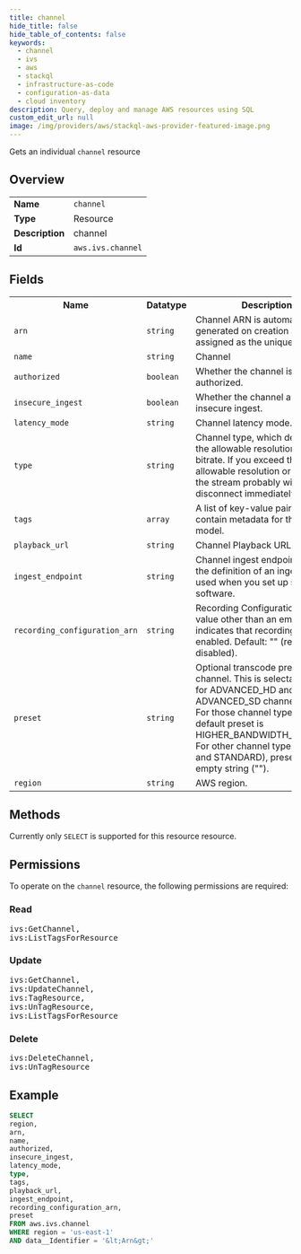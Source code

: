 ```yaml
---
title: channel
hide_title: false
hide_table_of_contents: false
keywords:
  - channel
  - ivs
  - aws
  - stackql
  - infrastructure-as-code
  - configuration-as-data
  - cloud inventory
description: Query, deploy and manage AWS resources using SQL
custom_edit_url: null
image: /img/providers/aws/stackql-aws-provider-featured-image.png
---
```

Gets an individual <code>channel</code> resource

## Overview
<table><tbody>
<tr><td><b>Name</b></td><td><code>channel</code></td></tr>
<tr><td><b>Type</b></td><td>Resource</td></tr>
<tr><td><b>Description</b></td><td>channel</td></tr>
<tr><td><b>Id</b></td><td><code>aws.ivs.channel</code></td></tr>
</tbody></table>

## Fields
<table><tbody>
<tr><th>Name</th><th>Datatype</th><th>Description</th></tr>
<tr><td><code>arn</code></td><td><code>string</code></td><td>Channel ARN is automatically generated on creation and assigned as the unique identifier.</td></tr>
<tr><td><code>name</code></td><td><code>string</code></td><td>Channel</td></tr>
<tr><td><code>authorized</code></td><td><code>boolean</code></td><td>Whether the channel is authorized.</td></tr>
<tr><td><code>insecure_ingest</code></td><td><code>boolean</code></td><td>Whether the channel allows insecure ingest.</td></tr>
<tr><td><code>latency_mode</code></td><td><code>string</code></td><td>Channel latency mode.</td></tr>
<tr><td><code>type</code></td><td><code>string</code></td><td>Channel type, which determines the allowable resolution and bitrate. If you exceed the allowable resolution or bitrate, the stream probably will disconnect immediately.</td></tr>
<tr><td><code>tags</code></td><td><code>array</code></td><td>A list of key-value pairs that contain metadata for the asset model.</td></tr>
<tr><td><code>playback_url</code></td><td><code>string</code></td><td>Channel Playback URL.</td></tr>
<tr><td><code>ingest_endpoint</code></td><td><code>string</code></td><td>Channel ingest endpoint, part of the definition of an ingest server, used when you set up streaming software.</td></tr>
<tr><td><code>recording_configuration_arn</code></td><td><code>string</code></td><td>Recording Configuration ARN. A value other than an empty string indicates that recording is enabled. Default: "" (recording is disabled).</td></tr>
<tr><td><code>preset</code></td><td><code>string</code></td><td>Optional transcode preset for the channel. This is selectable only for ADVANCED_HD and ADVANCED_SD channel types. For those channel types, the default preset is HIGHER_BANDWIDTH_DELIVERY. For other channel types (BASIC and STANDARD), preset is the empty string ("").</td></tr>
<tr><td><code>region</code></td><td><code>string</code></td><td>AWS region.</td></tr>

</tbody></table>

## Methods
Currently only <code>SELECT</code> is supported for this resource resource.

## Permissions

To operate on the <code>channel</code> resource, the following permissions are required:

### Read
<pre>
ivs:GetChannel,
ivs:ListTagsForResource</pre>

### Update
<pre>
ivs:GetChannel,
ivs:UpdateChannel,
ivs:TagResource,
ivs:UnTagResource,
ivs:ListTagsForResource</pre>

### Delete
<pre>
ivs:DeleteChannel,
ivs:UnTagResource</pre>


## Example
```sql
SELECT
region,
arn,
name,
authorized,
insecure_ingest,
latency_mode,
type,
tags,
playback_url,
ingest_endpoint,
recording_configuration_arn,
preset
FROM aws.ivs.channel
WHERE region = 'us-east-1'
AND data__Identifier = '&lt;Arn&gt;'
```
